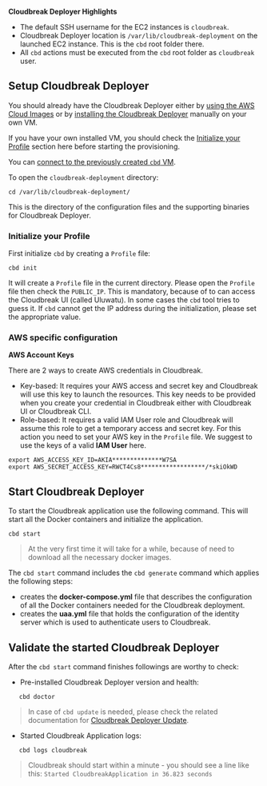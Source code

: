 **Cloudbreak Deployer Highlights**

  * The default SSH username for the EC2 instances is `cloudbreak`.
  * Cloudbreak Deployer location is `/var/lib/cloudbreak-deployment` on the launched EC2 instance. This is the
  `cbd` root folder there.
  * All `cbd` actions must be executed from the `cbd` root folder as `cloudbreak` user.

## Setup Cloudbreak Deployer

You should already have the Cloudbreak Deployer either by [using the AWS Cloud Images](aws.md) or by [installing the
Cloudbreak Deployer](onprem.md) manually on your own VM.

If you have your own installed VM, you should check the [Initialize your Profile](aws.md#initialize-your-profile)
section here before starting the provisioning.

You can [connect to the previously created `cbd` VM](http://docs.aws.amazon.com/AWSEC2/latest/UserGuide/AccessingInstances.html).

To open the `cloudbreak-deployment` directory:

```
cd /var/lib/cloudbreak-deployment/
```
This is the directory of the configuration files and the supporting binaries for Cloudbreak Deployer.

### Initialize your Profile

First initialize `cbd` by creating a `Profile` file:

```
cbd init
```
It will create a `Profile` file in the current directory. Please open the `Profile` file then check the `PUBLIC_IP`.
This is mandatory, because of to can access the Cloudbreak UI (called Uluwatu). In some cases the `cbd` tool tries to
guess it. If `cbd` cannot get the IP address during the initialization, please set the appropriate value.

### AWS specific configuration

**AWS Account Keys**

There are 2 ways to create AWS credentials in Cloudbreak. 

* Key-based: It requires your AWS access and secret key and Cloudbreak will use this key to launch the resources. This key needs to be provided when you create your credential in Cloudbreak either with Cloudbreak UI or Cloudbreak CLI.
* Role-based: It requires a valid IAM User role and Cloudbreak will assume this role to get a temporary access and secret key. For this action you need to set your AWS key in the `Profile` file.
We suggest to use the keys of a valid **IAM User** here.

```
export AWS_ACCESS_KEY_ID=AKIA**************W7SA
export AWS_SECRET_ACCESS_KEY=RWCT4Cs8******************/*skiOkWD
```

## Start Cloudbreak Deployer

To start the Cloudbreak application use the following command.
This will start all the Docker containers and initialize the application.

```
cbd start
```

>At the very first time it will take for a while, because of need to download all the necessary docker images.

The `cbd start` command includes the `cbd generate` command which applies the following steps:

- creates the **docker-compose.yml** file that describes the configuration of all the Docker containers needed for the Cloudbreak deployment.
- creates the **uaa.yml** file that holds the configuration of the identity server which is used to authenticate users to Cloudbreak.

## Validate the started Cloudbreak Deployer

After the `cbd start` command finishes followings are worthy to check:

- Pre-installed Cloudbreak Deployer version and health:
```
   cbd doctor
```
>In case of `cbd update` is needed, please check the related documentation for [Cloudbreak Deployer Update](operations.md#update-cloudbreak-deployer).

- Started Cloudbreak Application logs:
```
   cbd logs cloudbreak
```
>Cloudbreak should start within a minute - you should see a line like this: `Started CloudbreakApplication in 36.823 seconds`
